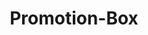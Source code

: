 ---
layout: pattern.njk
key: promotion-box-mobile_en
title: Promotion-Box
parent: components-mobile_en
image: mobile/overview/promotion-box.webp
keywords: promotion
order: 145
---